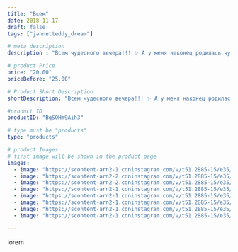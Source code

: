 ```yaml
---
title: "Всем"
date: 2018-11-17
draft: false
tags: ["jannetteddy_dream"]

# meta description
description : "Всем чудесного вечера!!! ✨ А у меня наконец родилась чудесная девочка, милая Нюша Хрюша!😍🐷 Девочка сшита по индивидуально построенной выкройке, испытываю огромн"

# product Price
price: "20.00"
priceBefore: "25.00"

# Product Short Description
shortDescription: "Всем чудесного вечера!!! ✨ А у меня наконец родилась чудесная девочка, милая Нюша Хрюша!😍🐷 Девочка сшита по индивидуально построенной выкройке, испытываю огромное удовольствие от процесса создания игрушки с нуля!!! Бесконечно рада что попала в проект #пиджачок_5 и теперь могу совершенствоваться и развиваться! #скороновыйгод #праздниккнамприходит #тедди #мишкатедди #теддиидрузья #хрюша #свинка #новыйгод #символгода #теддисвинка #teddybear #teddy #вдохновение_природой_by_jannet"

#product ID
productID: "BqSOHm9Aih3"

# type must be "products"
type: "products"

# product Images
# first image will be shown in the product page
images:
  - image: "https://scontent-arn2-1.cdninstagram.com/v/t51.2885-15/e35/44904753_2201521183423810_4501785819456284496_n.jpg?_nc_ht=scontent-arn2-1.cdninstagram.com&_nc_cat=110&_nc_ohc=w8JJNsFw59MAX81VnwW&se=7&tp=1&oh=1b5ee8a0f98829e35f44f445e9d357ca&oe=605B0A68&ig_cache_key=MTkxNDY1NDgyOTg0NzE2NTUwNg%3D%3D.2"
  - image: "https://scontent-arn2-2.cdninstagram.com/v/t51.2885-15/e35/44205740_845248752472824_2401543491634170506_n.jpg?_nc_ht=scontent-arn2-2.cdninstagram.com&_nc_cat=100&_nc_ohc=jn51ThA4_2sAX_Thnn8&se=7&tp=1&oh=0163108f50c2a124d1e6ebfb41ce6f8b&oe=6059EB8E&ig_cache_key=MTkxNDY1NDgzMTU2NjcwOTA3Mw%3D%3D.2"
  - image: "https://scontent-arn2-2.cdninstagram.com/v/t51.2885-15/e35/44564673_2233317563624432_7194857611468919120_n.jpg?_nc_ht=scontent-arn2-2.cdninstagram.com&_nc_cat=108&_nc_ohc=Nb0E00zNLlsAX9i5LAa&se=7&tp=1&oh=c36fb89378e7f98d17a4bf7e2e3ca15a&oe=605AD005&ig_cache_key=MTkxNDY1NDgzNTkyMDU0ODEyOQ%3D%3D.2"
  - image: "https://scontent-arn2-1.cdninstagram.com/v/t51.2885-15/e35/42002965_316387349206789_8827450103232845991_n.jpg?_nc_ht=scontent-arn2-1.cdninstagram.com&_nc_cat=101&_nc_ohc=cdfcP9xP7m0AX_atxhi&se=7&tp=1&oh=3542a0295f46761f12d0f1184a7d7369&oe=605BC0F2&ig_cache_key=MTkxNDY1NDg0MTM5ODIyNjQwNg%3D%3D.2"
  - image: "https://scontent-arn2-1.cdninstagram.com/v/t51.2885-15/e35/44855348_1847018068754425_2901019242082823386_n.jpg?_nc_ht=scontent-arn2-1.cdninstagram.com&_nc_cat=101&_nc_ohc=d0JXRWVXnP4AX8sBIax&se=7&tp=1&oh=33cbe448c20b36358aed165e64f1229b&oe=605B441C&ig_cache_key=MTkxNDY1NDg0ODIzNDkxMDkyNg%3D%3D.2"
  - image: "https://scontent-arn2-1.cdninstagram.com/v/t51.2885-15/e35/45781252_1875624082535435_4125512342034939593_n.jpg?_nc_ht=scontent-arn2-1.cdninstagram.com&_nc_cat=111&_nc_ohc=UXzf4CO8P_gAX8CEHwy&se=7&tp=1&oh=a62c37e24f2c15b99306742371d501f3&oe=605BC631&ig_cache_key=MTkxNDY1NDg1MzIxNzc0NTQyMw%3D%3D.2"
  - image: "https://scontent-arn2-1.cdninstagram.com/v/t51.2885-15/e35/45324939_259348858085566_3625203647941909628_n.jpg?_nc_ht=scontent-arn2-1.cdninstagram.com&_nc_cat=110&_nc_ohc=HJCWKoUOZj0AX_ldcih&se=7&tp=1&oh=4120755405687800ec65d7debad6eff9&oe=6059F412&ig_cache_key=MTkxNDY1NDg2NDcxMDExNTc2Mw%3D%3D.2"
  - image: "https://scontent-arn2-1.cdninstagram.com/v/t51.2885-15/e35/44498271_306494599951300_2952283831935023151_n.jpg?_nc_ht=scontent-arn2-1.cdninstagram.com&_nc_cat=104&_nc_ohc=lHyTHVj0PkUAX_aa8c3&se=7&tp=1&oh=034768a982bde271608c4889f3a3e43a&oe=605CFAD6&ig_cache_key=MTkxNDY1NDg3Mjg2MzkzODY4Mw%3D%3D.2"

---
```

lorem
